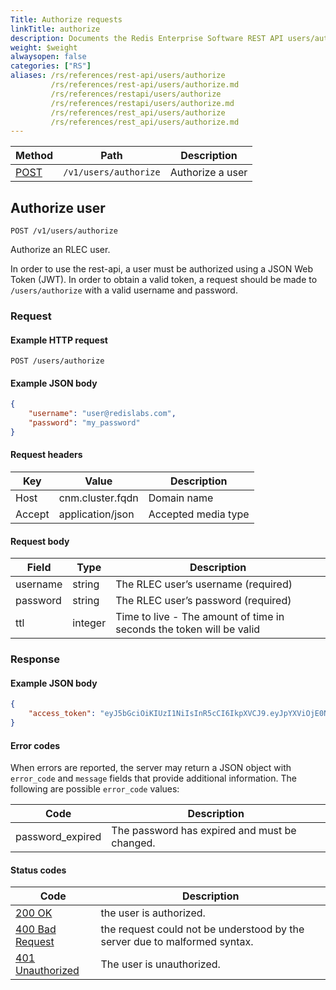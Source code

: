 ```yaml
---
Title: Authorize requests
linkTitle: authorize
description: Documents the Redis Enterprise Software REST API users/authorize endpoints.
weight: $weight
alwaysopen: false
categories: ["RS"]
aliases: /rs/references/rest-api/users/authorize
         /rs/references/rest-api/users/authorize.md
         /rs/references/restapi/users/authorize
         /rs/references/restapi/users/authorize.md
         /rs/references/rest_api/users/authorize
         /rs/references/rest_api/users/authorize.md
---
```


| Method | Path | Description |
|--------|------|-------------|
| [POST](#authorize-user) | `/v1/users/authorize` | Authorize a user |

## Authorize user

    POST /v1/users/authorize

Authorize an RLEC user.

In order to use the rest-api, a user must be authorized using a JSON Web Token (JWT). In order to obtain a valid token, a request should be made to `/users/authorize` with a valid username and password.

### Request

#### Example HTTP request

    POST /users/authorize

#### Example JSON body

  ```json
  {
      "username": "user@redislabs.com",
      "password": "my_password"
  }
  ```

#### Request headers
| Key    | Value            | Description         |
|--------|------------------|---------------------|
| Host   | cnm.cluster.fqdn | Domain name         |
| Accept | application/json | Accepted media type |

#### Request body
| Field | Type | Description |
|-------|------|-------------|
| username | string | The RLEC user’s username (required) |
| password | string | The RLEC user’s password (required) |
| ttl | integer | Time to live - The amount of time in seconds the token will be valid |

### Response

#### Example JSON body

  ```json
  {
      "access_token": "eyJ5bGciOiKIUzI1NiIsInR5cCI6IkpXVCJ9.eyJpYXViOjE0NjU0NzU0ODYsInVpZFI1IjEiLCJleHAiOjE0NjU0Nz30OTZ9.2xYXumd1rDoE0edFzcLElMOHsshaqQk2HUNgdsUKxMU"
  }
  ```

#### Error codes

When errors are reported, the server may return a JSON object with
`error_code` and `message` fields that provide additional information.
The following are possible `error_code` values:

| Code | Description |
|------|-------------|
| password_expired | The password has expired and must be changed. |

#### Status codes

| Code | Description |
|------|-------------|
| [200 OK](http://www.w3.org/Protocols/rfc2616/rfc2616-sec10.html#sec10.2.1) | the user is authorized. |
| [400 Bad Request](http://www.w3.org/Protocols/rfc2616/rfc2616-sec10.html#sec10.4.1) | the request could not be understood by the server due to malformed syntax. |
| [401 Unauthorized](http://www.w3.org/Protocols/rfc2616/rfc2616-sec10.html#sec10.4.2) | The user is unauthorized. |